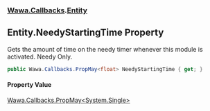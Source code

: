 ### [Wawa.Callbacks](Wawa.Callbacks.md 'Wawa.Callbacks').[Entity](Entity.md 'Wawa.Callbacks.Entity')

## Entity.NeedyStartingTime Property

Gets the amount of time on the needy timer whenever this module is activated. Needy Only.

```csharp
public Wawa.Callbacks.PropMay<float> NeedyStartingTime { get; }
```

#### Property Value
[Wawa.Callbacks.PropMay&lt;](PropMay{T}.md 'Wawa.Callbacks.PropMay<T>')[System.Single](https://docs.microsoft.com/en-us/dotnet/api/System.Single 'System.Single')[&gt;](PropMay{T}.md 'Wawa.Callbacks.PropMay<T>')